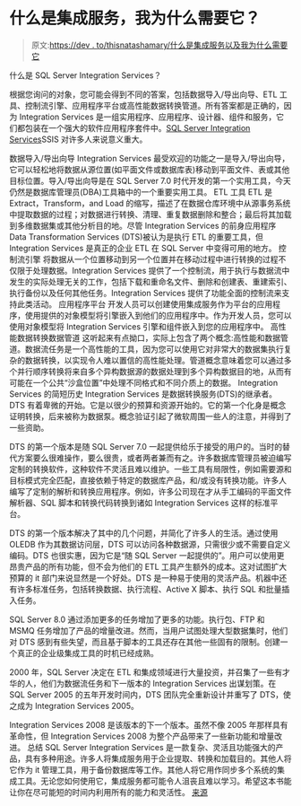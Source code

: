 # 什么是集成服务，我为什么需要它？

> 原文:[https://dev . to/thisnatashamary/什么是集成服务以及我为什么需要它](https://dev.to/thisnatashamary/what-is-integration-services-and-why-do-i-need-it)

什么是 SQL Server Integration Services？

根据您询问的对象，您可能会得到不同的答案，包括数据导入/导出向导、ETL 工具、控制流引擎、应用程序平台或高性能数据转换管道。所有答案都是正确的，因为 Integration Services 是一组实用程序、应用程序、设计器、组件和服务，它们都包装在一个强大的软件应用程序套件中。[SQL Server Integration Services](https://mindmajix.com/ssis-training)SSIS 对许多人来说意义重大。

数据导入/导出向导
Integration Services 最受欢迎的功能之一是导入/导出向导，它可以轻松地将数据从源位置(如平面文件或数据库表)移动到平面文件、表或其他目标位置。导入/导出向导是在 SQL Server 7.0 时代开发的第一个实用工具，今天仍然是数据库管理员(DBA)工具箱中的一个重要实用工具。
ETL 工具
ETL 是 Extract，Transform，and Load 的缩写，描述了在数据仓库环境中从源事务系统中提取数据的过程；对数据进行转换、清理、重复数据删除和整合；最后将其加载到多维数据集或其他分析目的地。尽管 Integration Services 的前身应用程序 Data Transformation Services (DTS)被认为是执行 ETL 的重要工具，但 Integration Services 是真正的企业 ETL 在 SQL Server 中变得可用的地方。
控制流引擎
将数据从一个位置移动到另一个位置并在移动过程中进行转换的过程不仅限于处理数据。Integration Services 提供了一个控制流，用于执行与数据流中发生的实际处理无关的工作，包括下载和重命名文件、删除和创建表、重建索引、执行备份以及任何其他任务。Integration Services 提供了功能全面的控制流来支持此类活动。
应用程序平台
开发人员可以创建使用集成服务作为平台的应用程序，使用提供的对象模型将引擎嵌入到他们的应用程序中。作为开发人员，您可以使用对象模型将 Integration Services 引擎和组件嵌入到您的应用程序中。
高性能数据转换数据管道
这听起来有点拗口，实际上包含了两个概念:高性能和数据管道。数据流任务是一个高性能的工具，因为您可以使用它对非常大的数据集执行复杂的数据转换，以实现令人难以置信的高性能处理。管道概念意味着您可以通过多个并行顺序转换将来自多个异构数据源的数据处理到多个异构数据目的地，从而有可能在一个公共“沙盒位置”中处理不同格式和不同介质上的数据。
Integration Services 的简短历史
Integration Services 是数据转换服务(DTS)的继承者。DTS 有着卑微的开始。它是以很少的预算和资源开始的。它的第一个化身是概念证明转换，后来被称为数据泵。概念验证引起了微软周围一些人的注意，并得到了一些资助。

DTS 的第一个版本是随 SQL Server 7.0 一起提供给乐于接受的用户的。当时的替代方案要么很难操作，要么很贵，或者两者兼而有之。许多数据库管理员被迫编写定制的转换软件，这种软件不灵活且难以维护。一些工具有局限性，例如需要源和目标模式完全匹配，直接依赖于特定的数据库产品，和/或没有转换功能。许多人编写了定制的解析和转换应用程序。例如，许多公司现在才从手工编码的平面文件解析器、SQL 脚本和转换代码转换到诸如 Integration Services 这样的标准平台。

DTS 的第一个版本解决了其中的几个问题，并简化了许多人的生活。通过使用 OLEDB 作为其数据访问层，DTS 可以访问各种数据源，只需很少或不需要自定义编码。DTS 也很实惠，因为它是“随 SQL Server 一起提供的”。用户可以使用更昂贵产品的所有功能，但不会为他们的 ETL 工具产生额外的成本。这对试图扩大预算的 it 部门来说显然是一个好处。DTS 是一种易于使用的灵活产品。机器中还有许多标准任务，包括转换数据、执行流程、Active X 脚本、执行 SQL 和批量插入任务。

SQL Server 8.0 通过添加更多的任务增加了更多的功能。执行包、FTP 和 MSMQ 任务增加了产品的增量改进。然而，当用户试图处理大型数据集时，他们对 DTS 感到有些失望，而且基于脚本的工具还存在其他一些固有的限制。创建一个真正的企业级集成工具的时机已经成熟。

2000 年，SQL Server 决定在 ETL 和集成领域进行大量投资，并召集了一些有才华的人，他们为数据流任务和下一版本的 Integration Services 出谋划策。在 SQL Server 2005 的五年开发时间内，DTS 团队完全重新设计并重写了 DTS，使之成为 Integration Services 2005。

Integration Services 2008 是该版本的下一个版本。虽然不像 2005 年那样具有革命性，但 Integration Services 2008 为整个产品带来了一些新功能和增量改进。
总结
SQL Server Integration Services 是一款复杂、灵活且功能强大的产品，具有多种用途。许多人将集成服务用于企业提取、转换和加载目的。其他人将它作为 it 管理工具，用于备份数据库等工作。其他人将它用作同步多个系统的集成工具。无论您如何使用它，集成服务都可能令人沮丧且难以学习。希望这本书能让你在尽可能短的时间内利用所有的能力和灵活性。
[来源](http://www.codemag.com)